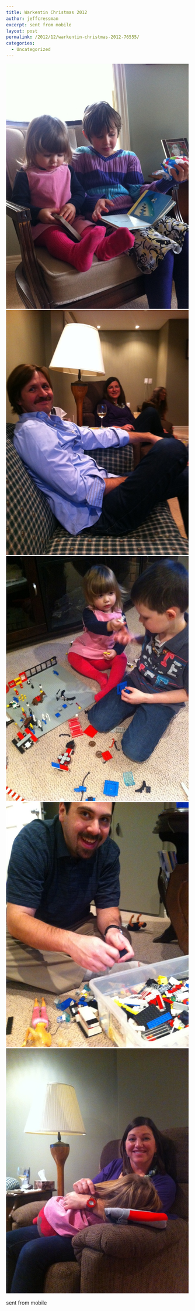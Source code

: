 ```yaml
---
title: Warkentin Christmas 2012
author: jeffcressman
excerpt: sent from mobile
layout: post
permalink: /2012/12/warkentin-christmas-2012-76555/
categories:
  - Uncategorized
---
```

<div class='p_embed p_image_embed'>
  <a href="/wp-content/uploads/2012/12/photo_1-scaled-1000.jpg"><img alt="Photo_1" height="669" src="/wp-content/uploads/2012/12/photo_1-scaled-1000.jpg?w=224" width="500" /></a><a href="/wp-content/uploads/2012/12/photo_2-scaled-1000.jpg"><img alt="Photo_2" height="669" src="/wp-content/uploads/2012/12/photo_2-scaled-1000.jpg?w=224" width="500" /></a><a href="/wp-content/uploads/2012/12/photo_3-scaled-1000.jpg"><img alt="Photo_3" height="669" src="/wp-content/uploads/2012/12/photo_3-scaled-1000.jpg?w=224" width="500" /></a><a href="/wp-content/uploads/2012/12/photo_4-scaled-1000.jpg"><img alt="Photo_4" height="669" src="/wp-content/uploads/2012/12/photo_4-scaled-1000.jpg?w=224" width="500" /></a><a href="/wp-content/uploads/2012/12/photo_5-scaled-1000.jpg"><img alt="Photo_5" height="669" src="/wp-content/uploads/2012/12/photo_5-scaled-1000.jpg?w=224" width="500" /></a>
</div>

sent from mobile
